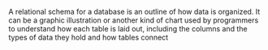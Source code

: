 A relational schema for a database is an outline of how data is organized. It can be a graphic illustration or another kind
of chart used by programmers to understand how each table is laid out, including the columns and the types of data they hold
and how tables connect
